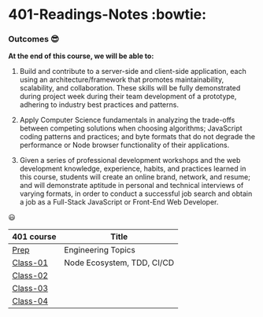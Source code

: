 
# 401-Readings-Notes :bowtie:

### Outcomes :sunglasses:

**At the end of this course, we will be able to:**

1. Build and contribute to a server-side and client-side application, each using an architecture/framework that promotes maintainability, scalability, and collaboration. These skills will be fully demonstrated during project week during their team development of a prototype, adhering to industry best practices and patterns.

1. Apply Computer Science fundamentals in analyzing the trade-offs between competing solutions when choosing algorithms; JavaScript coding patterns and practices; and byte formats that do not degrade the performance or Node browser functionality of their applications.

1. Given a series of professional development workshops and the web development knowledge, experience, habits, and practices learned in this course, students will create an online brand, network, and resume; and will demonstrate aptitude in personal and technical interviews of varying formats, in order to conduct a successful job search and obtain a job as a Full-Stack JavaScript or Front-End Web Developer.

:smiley:

| 401 course   | Title                      |
| ------------ | -------------------------- |
| [Prep]()     | Engineering Topics         |
| [Class-01](https://yasminadaileh1.github.io/401-reading-notes/class-01) | Node Ecosystem, TDD, CI/CD |
| [Class-02]() |                            |
| [Class-03]() |                            |
| [Class-04]() |                            |
